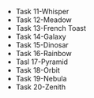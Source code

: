 <ul>
    <li>Task 11-Whisper</li>
    <li>Task 12-Meadow</li>
    <li>Task 13-French Toast</li>
    <li>Task 14-Galaxy</li>
    <li>Task 15-Dinosar</li>
    <li>Task 16-Rainbow</li>
    <li>Tasl 17-Pyramid</li>
    <li>Task 18-Orbit</li>
    <li>Task 19-Nebula</li>
    <li>Task 20-Zenith</li>    
</ul>